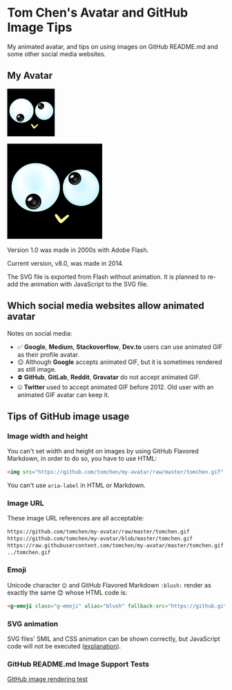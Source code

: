 # Tom Chen's Avatar and GitHub Image Tips

My animated avatar, and tips on using images on GitHub README.md and some other social media websites.

## My Avatar

<img src="https://github.com/tomchen/my-avatar/raw/master/tomchen.gif" alt="Tom Chen's animated GIF avatar" title="Tom Chen's animated GIF avatar" height="110px" width="110px">

![Tom Chen's non-animated SVG avatar](https://github.com/tomchen/my-avatar/raw/master/tomchen.svg "Tom Chen's non-animated SVG avatar")

Version 1.0 was made in 2000s with Adobe Flash.

Current version, v8.0, was made in 2014.

The SVG file is exported from Flash without animation. It is planned to re-add the animation with JavaScript to the SVG file.

## Which social media websites allow animated avatar

Notes on social media:

* ✅ **Google**, **Medium**, **Stackoverflow**, **Dev.to** users can use animated GIF as their profile avatar.
* 😐 Although **Google** accepts animated GIF, but it is sometimes rendered as still image.
* ⛔ **GitHub**, **GitLab**, **Reddit**, **Gravatar** do not accept animated GIF.
* 🤐 **Twitter** used to accept animated GIF before 2012. Old user with an animated GIF avatar can keep it.

## Tips of GitHub image usage

### Image width and height

You can't set width and height on images by using GitHub Flavored Markdown, in order to do so, you have to use HTML:

```html
<img src="https://github.com/tomchen/my-avatar/raw/master/tomchen.gif" alt="Tom Chen's animated GIF avatar" title="Tom Chen's animated GIF avatar" height="110px" width="110px">
```

You can't use `aria-label` in HTML or Markdown.

### Image URL

These image URL references are all acceptable:
```
https://github.com/tomchen/my-avatar/raw/master/tomchen.gif
https://github.com/tomchen/my-avatar/blob/master/tomchen.gif
https://raw.githubusercontent.com/tomchen/my-avatar/master/tomchen.gif
../tomchen.gif
```

### Emoji

Unicode character `😊` and GitHub Flavored Markdown `:blush:` render as exactly the same 😊 whose HTML code is:

```html
<g-emoji class="g-emoji" alias="blush" fallback-src="https://github.githubassets.com/images/icons/emoji/unicode/1f60a.png">😊</g-emoji>
```

### SVG animation

SVG files' SMIL and CSS animation can be shown correctly, but JavaScript code will not be executed ([explanation](https://github.com/tomchen/animated-svg-clock#github-usage)).

### GitHub README.md Image Support Tests

[GitHub image rendering test](github_rendering_test)
